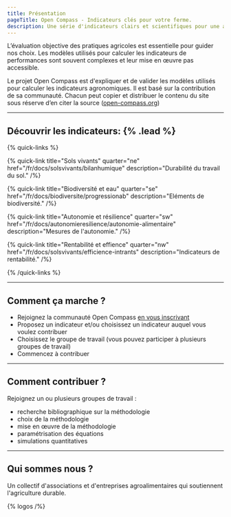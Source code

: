 ```yaml
---
title: Présentation
pageTitle: Open Compass - Indicateurs clés pour votre ferme.
description: Une série d'indicateurs clairs et scientifiques pour une agriculture durable
---
```


L’évaluation objective des pratiques agricoles est essentielle pour guider nos choix. Les modèles utilisés pour calculer les indicateurs de performances sont souvent complexes et leur mise en œuvre pas accessible.

Le projet Open Compass est d'expliquer et de valider les modèles utilisés pour calculer les indicateurs agronomiques. Il est basé sur la contribution de sa communauté. Chacun peut copier et distribuer le contenu du site sous réserve d’en citer la source ([open-compass.org](htts://www.open-compass.org))

---

## Découvrir les indicateurs: {% .lead %}

{% quick-links %}

{% quick-link title="Sols vivants" quarter="ne" href="/fr/docs/solsvivants/bilanhumique" description="Durabilité du travail du sol." /%}

{% quick-link title="Biodiversité et eau" quarter="se" href="/fr/docs/biodiversite/progressionab" description="Eléments de biodiversité." /%}

{% quick-link title="Autonomie et résilience" quarter="sw" href="/fr/docs/autonomieresilience/autonomie-alimentaire" description="Mesures de l'autonomie." /%}

{% quick-link title="Rentabilité et effience" quarter="nw" href="/fr/docs/solsvivants/efficience-intrants" description="Indicateurs de rentabilité." /%}

{% /quick-links %}

---

## Comment ça marche ?

- Rejoignez la communauté Open Compass [en vous inscrivant](/infos/participer)
- Proposez un indicateur et/ou choisissez un indicateur auquel vous voulez contribuer
- Choisissez le groupe de travail (vous pouvez participer à plusieurs groupes de travail)
- Commencez à contribuer

---

## Comment contribuer ?

Rejoignez un ou plusieurs groupes de travail :

- recherche bibliographique sur la méthodologie
- choix de la méthodologie
- mise en œuvre de la méthodologie
- paramétrisation des équations
- simulations quantitatives

---

## Qui sommes nous ?

Un collectif d'associations et d'entreprises agroalimentaires qui soutiennent l'agriculture durable.

{% logos /%}
